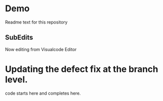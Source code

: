 # Demo

Readme text for this repository

## SubEdits
Now editing from Visualcode Editor

# Updating the defect fix at the branch level.
code starts here and completes here.